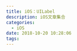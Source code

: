 ```yaml
---
title: iOS：UILabel
description: iOS文章集合
categories:
  - iOS
date: 2018-10-20 10:28:06
tags:
---
```





